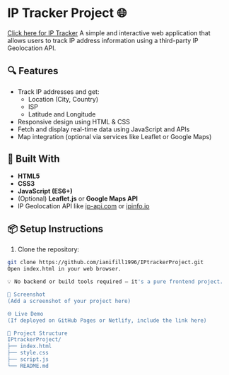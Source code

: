 # IP Tracker Project 🌐
[Click here for IP Tracker](https://ianifill1996.github.io/IPtrackerProject/)
A simple and interactive web application that allows users to track IP address information using a third-party IP Geolocation API.

## 🔍 Features

- Track IP addresses and get:
  - Location (City, Country)
  - ISP
  - Latitude and Longitude
- Responsive design using HTML & CSS
- Fetch and display real-time data using JavaScript and APIs
- Map integration (optional via services like Leaflet or Google Maps)

## 🧰 Built With

- **HTML5**
- **CSS3**
- **JavaScript (ES6+)**
- (Optional) **Leaflet.js** or **Google Maps API**
- IP Geolocation API like [ip-api.com](http://ip-api.com/) or [ipinfo.io](https://ipinfo.io)

## 📦 Setup Instructions

1. Clone the repository:

```bash
git clone https://github.com/ianifill1996/IPtrackerProject.git
Open index.html in your web browser.

💡 No backend or build tools required — it's a pure frontend project.

📸 Screenshot
(Add a screenshot of your project here)

🌐 Live Demo
(If deployed on GitHub Pages or Netlify, include the link here)

📁 Project Structure
IPtrackerProject/
├── index.html
├── style.css
├── script.js
└── README.md
